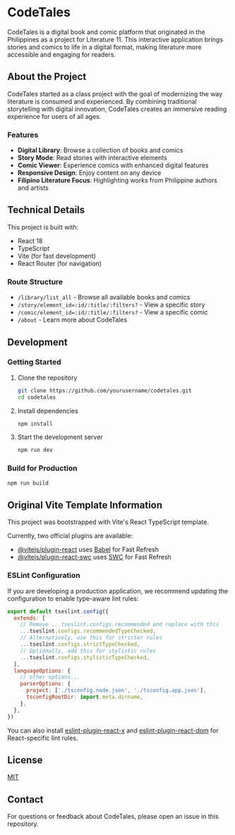 # CodeTales

CodeTales is a digital book and comic platform that originated in the Philippines as a project for Literature 11. This interactive application brings stories and comics to life in a digital format, making literature more accessible and engaging for readers.

## About the Project

CodeTales started as a class project with the goal of modernizing the way literature is consumed and experienced. By combining traditional storytelling with digital innovation, CodeTales creates an immersive reading experience for users of all ages.

### Features

- **Digital Library**: Browse a collection of books and comics
- **Story Mode**: Read stories with interactive elements
- **Comic Viewer**: Experience comics with enhanced digital features
- **Responsive Design**: Enjoy content on any device
- **Filipino Literature Focus**: Highlighting works from Philippine authors and artists

## Technical Details

This project is built with:

- React 18
- TypeScript
- Vite (for fast development)
- React Router (for navigation)

### Route Structure

- `/library/list_all` - Browse all available books and comics
- `/story/element_id=:id/:title/:filters?` - View a specific story
- `/comic/element_id=:id/:title/:filters?` - View a specific comic
- `/about` - Learn more about CodeTales

## Development

### Getting Started

1. Clone the repository
   ```bash
   git clone https://github.com/yourusername/codetales.git
   cd codetales
   ```

2. Install dependencies
   ```bash
   npm install
   ```

3. Start the development server
   ```bash
   npm run dev
   ```

### Build for Production

```bash
npm run build
```

## Original Vite Template Information

This project was bootstrapped with Vite's React TypeScript template.

Currently, two official plugins are available:

- [@vitejs/plugin-react](https://github.com/vitejs/vite-plugin-react/blob/main/packages/plugin-react) uses [Babel](https://babeljs.io/) for Fast Refresh
- [@vitejs/plugin-react-swc](https://github.com/vitejs/vite-plugin-react/blob/main/packages/plugin-react-swc) uses [SWC](https://swc.rs/) for Fast Refresh

### ESLint Configuration

If you are developing a production application, we recommend updating the configuration to enable type-aware lint rules:

```js
export default tseslint.config({
  extends: [
    // Remove ...tseslint.configs.recommended and replace with this
    ...tseslint.configs.recommendedTypeChecked,
    // Alternatively, use this for stricter rules
    ...tseslint.configs.strictTypeChecked,
    // Optionally, add this for stylistic rules
    ...tseslint.configs.stylisticTypeChecked,
  ],
  languageOptions: {
    // other options...
    parserOptions: {
      project: ['./tsconfig.node.json', './tsconfig.app.json'],
      tsconfigRootDir: import.meta.dirname,
    },
  },
})
```

You can also install [eslint-plugin-react-x](https://github.com/Rel1cx/eslint-react/tree/main/packages/plugins/eslint-plugin-react-x) and [eslint-plugin-react-dom](https://github.com/Rel1cx/eslint-react/tree/main/packages/plugins/eslint-plugin-react-dom) for React-specific lint rules.

## License

[MIT](LICENSE)

## Contact

For questions or feedback about CodeTales, please open an issue in this repository.
